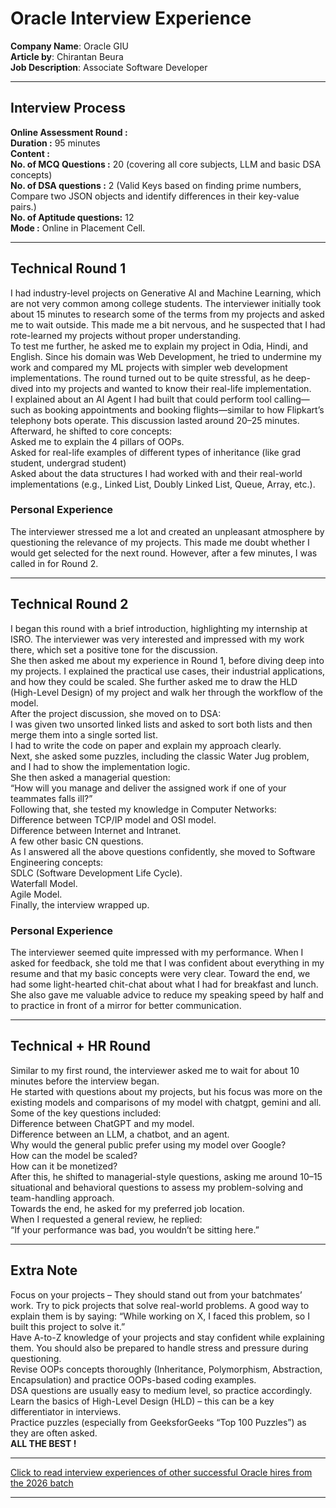 # Oracle Interview Experience

**Company Name**: Oracle GIU  
**Article by**: Chirantan Beura                       
**Job Description**: Associate Software Developer

---

## Interview Process

**Online Assessment Round :**  
	**Duration :** 95 minutes  
**Content :**  
	**No. of MCQ Questions :** 20 (covering all core subjects, LLM and basic DSA concepts)  
	**No. of DSA questions :** 2 (Valid Keys based on finding prime numbers, Compare two JSON objects and identify differences in their key-value pairs.)  
	**No. of Aptitude questions:** 12  
**Mode :** Online in Placement Cell.

---

## Technical Round 1

I had industry-level projects on Generative AI and Machine Learning, which are not very common among college students. The interviewer initially took about 15 minutes to research some of the terms from my projects and asked me to wait outside. This made me a bit nervous, and he suspected that I had rote-learned my projects without proper understanding.  
To test me further, he asked me to explain my project in Odia, Hindi, and English. Since his domain was Web Development, he tried to undermine my work and compared my ML projects with simpler web development implementations. The round turned out to be quite stressful, as he deep-dived into my projects and wanted to know their real-life implementation.  
I explained about an AI Agent I had built that could perform tool calling—such as booking appointments and booking flights—similar to how Flipkart’s telephony bots operate. This discussion lasted around 20–25 minutes.  
Afterward, he shifted to core concepts:  
Asked me to explain the 4 pillars of OOPs.  
Asked for real-life examples of different types of inheritance (like grad student, undergrad student)  
Asked about the data structures I had worked with and their real-world implementations (e.g., Linked List, Doubly Linked List, Queue, Array, etc.).  
### Personal Experience  
The interviewer stressed me a lot and created an unpleasant atmosphere by questioning the relevance of my projects. This made me doubt whether I would get selected for the next round. However, after a few minutes, I was called in for Round 2.

---

## Technical Round 2

I began this round with a brief introduction, highlighting my internship at ISRO. The interviewer was very interested and impressed with my work there, which set a positive tone for the discussion.  
She then asked me about my experience in Round 1, before diving deep into my projects. I explained the practical use cases, their industrial applications, and how they could be scaled. She further asked me to draw the HLD (High-Level Design) of my project and walk her through the workflow of the model.  
After the project discussion, she moved on to DSA:  
I was given two unsorted linked lists and asked to sort both lists and then merge them into a single sorted list.  
I had to write the code on paper and explain my approach clearly.  
Next, she asked some puzzles, including the classic Water Jug problem, and I had to show the implementation logic.  
She then asked a managerial question:  
“How will you manage and deliver the assigned work if one of your teammates falls ill?”  
Following that, she tested my knowledge in Computer Networks:  
Difference between TCP/IP model and OSI model.  
Difference between Internet and Intranet.  
A few other basic CN questions.  
As I answered all the above questions confidently, she moved to Software Engineering concepts:  
SDLC (Software Development Life Cycle).  
Waterfall Model.  
Agile Model.  
Finally, the interview wrapped up.  
### Personal Experience  
The interviewer seemed quite impressed with my performance. When I asked for feedback, she told me that I was confident about everything in my resume and that my basic concepts were very clear. Toward the end, we had some light-hearted chit-chat about what I had for breakfast and lunch. She also gave me valuable advice to reduce my speaking speed by half and to practice in front of a mirror for better communication.

---

## Technical + HR Round

Similar to my first round, the interviewer asked me to wait for about 10 minutes before the interview began.  
He started with questions about my projects, but his focus was more on the existing models and comparisons of my model with chatgpt, gemini and all. Some of the key questions included:  
Difference between ChatGPT and my model.  
Difference between an LLM, a chatbot, and an agent.  
Why would the general public prefer using my model over Google?  
How can the model be scaled?  
How can it be monetized?  
After this, he shifted to managerial-style questions, asking me around 10–15 situational and behavioral questions to assess my problem-solving and team-handling approach.  
Towards the end, he asked for my preferred job location.  
When I requested a general review, he replied:  
“If your performance was bad, you wouldn’t be sitting here.”

---

## Extra Note

Focus on your projects – They should stand out from your batchmates’ work. Try to pick projects that solve real-world problems. A good way to explain them is by saying: “While working on X, I faced this problem, so I built this project to solve it.”  
Have A-to-Z knowledge of your projects and stay confident while explaining them. You should also be prepared to handle stress and pressure during questioning.  
Revise OOPs concepts thoroughly (Inheritance, Polymorphism, Abstraction, Encapsulation) and practice OOPs-based coding examples.  
DSA questions are usually easy to medium level, so practice accordingly.  
Learn the basics of High-Level Design (HLD) – this can be a key differentiator in interviews.  
Practice puzzles (especially from GeeksforGeeks “Top 100 Puzzles”) as they are often asked.  
**ALL THE BEST !**

---

[Click to read interview experiences of other successful Oracle hires from the 2026 batch](https://drive.google.com/drive/folders/1evihNK52Hs6f972nDezXSBdEqKBiaXSh?usp=drive_link)

---